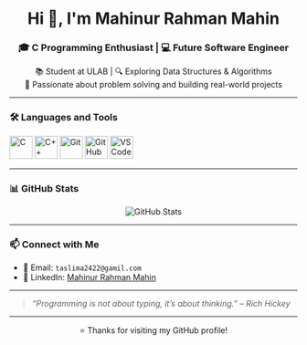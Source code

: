 <h1 align="center">Hi 👋, I'm Mahinur Rahman Mahin</h1>
<h3 align="center">🎓 C Programming Enthusiast | 💻 Future Software Engineer</h3>

<p align="center">
  📚 Student at ULAB | 🔍 Exploring Data Structures & Algorithms<br>
  🚀 Passionate about problem solving and building real-world projects
</p>

---

### 🛠️ Languages and Tools

<p align="left">
  <img src="https://cdn.jsdelivr.net/gh/devicons/devicon/icons/c/c-original.svg" alt="C" width="40" height="40"/>
  <img src="https://cdn.jsdelivr.net/gh/devicons/devicon/icons/cplusplus/cplusplus-original.svg" alt="C++" width="40" height="40"/>
  <img src="https://cdn.jsdelivr.net/gh/devicons/devicon/icons/git/git-original.svg" alt="Git" width="40" height="40"/>
  <img src="https://cdn.jsdelivr.net/gh/devicons/devicon/icons/github/github-original.svg" alt="GitHub" width="40" height="40"/>
  <img src="https://cdn.jsdelivr.net/gh/devicons/devicon/icons/vscode/vscode-original.svg" alt="VS Code" width="40" height="40"/>
</p>

---

### 📊 GitHub Stats

<p align="center">
  <img src="https://github-readme-stats.vercel.app/api?username=Mahin01631&show_icons=true&theme=radical" alt="GitHub Stats"/>
</p>

---

### 📫 Connect with Me

- 📧 Email: `taslima2422@gamil.com`
- 🔗 LinkedIn: [Mahinur Rahman Mahin](https://www.linkedin.com/in/mahinurrahmanmahin)

---

> _“Programming is not about typing, it’s about thinking.” – Rich Hickey_

---

<p align="center">
  ⭐ Thanks for visiting my GitHub profile!
</p>
